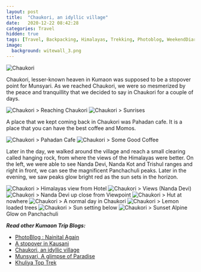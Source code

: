 ```yaml
---
layout: post
title:  "Chaukori, an idyllic village"
date:   2020-12-22 08:42:28
categories: Travel
hidden: true
tags: [Travel, Backpacking, Himalayas, Trekking, Photoblog, WeekendDiaries]
image:
  background: witewall_3.png
---
```


<img src="https://i.imgur.com/67Vnuv8.jpg" alt="Chaukori">

Chaukori, lesser-known heaven in Kumaon was supposed to be a stopover point for Munsyari. As we reached Chaukori, we were so mesmerized by the peace and tranquillity that we decided to say in Chaukori for a couple of days. 

<img src="https://i.imgur.com/XrIIsGW.jpg" alt="Chaukori">
> Reaching Chaukori

<img src="https://i.imgur.com/sw1QcVg.jpg" alt="Chaukori">
> Sunrises

A place that we kept coming back in Chaukori was Pahadan cafe. It is a place that you can have the best coffee and Momos.

<img src="https://i.imgur.com/99lbacM.jpg" alt="Chaukori">
> Pahadan Cafe

<img src="https://i.imgur.com/1v0Ofx7.jpg" alt="Chaukori">
> Some Good Coffee

Later in the day, we walked around the village and reach a small clearing called hanging rock, from where the views of the Himalayas were better. On the left, we were able to see Nanda Devi, Nanda Kot and Trishul ranges and right in front, we can see the magnificent Panchachuli peaks. Later in the evening, we saw peaks glow bright red as the sun sets in the horizon. 

<img src="https://i.imgur.com/NGDHaCZ.jpg" alt="Chaukori">
> Himalayas view from Hotel

<img src="https://i.imgur.com/qPQUvMo.jpg" alt="Chaukori">
> Views (Nanda Devi)

<img src="https://i.imgur.com/b4SyGma.jpg" alt="Chaukori">
> Nanda Devi up close from Viewpoint

<img src="https://i.imgur.com/ehZ3Bde.jpg" alt="Chaukori">
> Hut at nowhere

<img src="https://i.imgur.com/JhehWKe.jpg" alt="Chaukori">
> A normal day in Chaukori

<img src="https://i.imgur.com/v7WWM87.jpg" alt="Chaukori">
> Lemon loaded trees

<img src="https://i.imgur.com/HU1ub0j.jpg" alt="Chaukori">
> Sun setting below

<img src="https://i.imgur.com/DAJCjyr.jpg" alt="Chaukori">
> Sunset Alpine Glow on Panchachuli

**_Read other Kumaon Trip Blogs:_**

+ <a href="http://yogeshpandey.in/travel/Nainital/">PhotoBlog : Nainital Again</a>
+ <a href="http://yogeshpandey.in/travel/Kausani/">A stopover in Kausani</a>
+ <a href="http://yogeshpandey.in/travel/Chaukori/">Chaukori, an idyllic village</a>
+ <a href="http://yogeshpandey.in/travel/Munsyari/">Munsyari, A glimpse of Paradise</a>
+ <a href="http://yogeshpandey.in/travel/Khaliya-Top/">Khuliya Top Trek</a>
